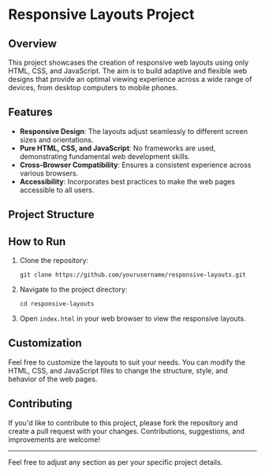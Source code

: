 # Responsive Layouts Project

## Overview

This project showcases the creation of responsive web layouts using only HTML, CSS, and JavaScript. The aim is to build adaptive and flexible web designs that provide an optimal viewing experience across a wide range of devices, from desktop computers to mobile phones.

## Features

- **Responsive Design**: The layouts adjust seamlessly to different screen sizes and orientations.
- **Pure HTML, CSS, and JavaScript**: No frameworks are used, demonstrating fundamental web development skills.
- **Cross-Browser Compatibility**: Ensures a consistent experience across various browsers.
- **Accessibility**: Incorporates best practices to make the web pages accessible to all users.

## Project Structure



## How to Run

1. Clone the repository:
   ```
   git clone https://github.com/yourusername/responsive-layouts.git
   ```
2. Navigate to the project directory:
   ```
   cd responsive-layouts
   ```
3. Open `index.html` in your web browser to view the responsive layouts.

## Customization

Feel free to customize the layouts to suit your needs. You can modify the HTML, CSS, and JavaScript files to change the structure, style, and behavior of the web pages.

## Contributing

If you'd like to contribute to this project, please fork the repository and create a pull request with your changes. Contributions, suggestions, and improvements are welcome!

---

Feel free to adjust any section as per your specific project details.